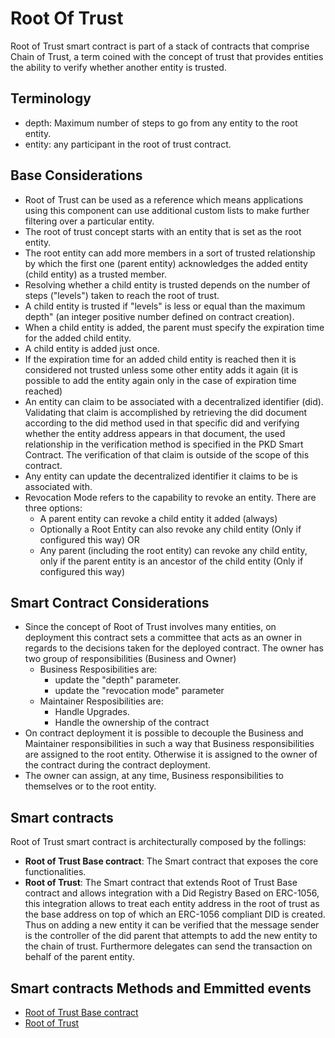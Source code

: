 # Root Of Trust

Root of Trust smart contract is part of a stack of contracts that comprise Chain of Trust, a term coined with the concept of trust that provides entities the ability to verify whether another entity is trusted.

## Terminology

- depth: Maximum number of steps to go from any entity to the root entity.
- entity: any participant in the root of trust contract.

## Base Considerations

- Root of Trust can be used as a reference which means applications using this component can use additional custom lists to make further filtering over a particular entity.
- The root of trust concept starts with an entity that is set as the root entity.
- The root entity can add more members in a sort of trusted relationship by which the first one (parent entity) acknowledges the added entity (child entity) as a trusted member.
- Resolving whether a child entity is trusted depends on the number of steps ("levels") taken to reach the root of trust.
- A child entity is trusted if "levels" is less or equal than the maximum depth" (an integer positive number defined on contract creation).
- When a child entity is added, the parent must specify the expiration time for the added child entity.
- A child entity is added just once.
- If the expiration time for an added child entity is reached then it is considered not trusted unless some other entity adds it again (it is possible to add the entity again only in the case of expiration time reached)
- An entity can claim to be associated with a decentralized identifier (did). Validating that claim is accomplished by retrieving the did document according to the did method used in that specific did and verifying whether the entity address appears in that document, the used relationship in the verification method is specified in the PKD Smart Contract. The verification of that claim is outside of the scope of this contract.
- Any entity can update the decentralized identifier it claims to be is associated with.
- Revocation Mode refers to the capability to revoke an entity. There are three options:
  - A parent entity can revoke a child entity it added (always)
  - Optionally a Root Entity can also revoke any child entity (Only if configured this way) OR
  - Any parent (including the root entity) can revoke any child entity, only if the parent entity is an ancestor of the child entity (Only if configured this way)

## Smart Contract Considerations

- Since the concept of Root of Trust involves many entities, on deployment this contract sets a committee that acts as an owner in regards to the decisions taken for the deployed contract. The owner has two group of responsibilities (Business and Owner)
  - Business Resposibilities are:
    - update the "depth" parameter.
    - update the "revocation mode" parameter
  - Maintainer Resposibilities are:
    - Handle Upgrades.
    - Handle the ownership of the contract
- On contract deployment it is possible to decouple the Business and Maintainer responsibilities in such a way that Business responsibilities are assigned to
  the root entity. Otherwise it is assigned to the owner of the contract during the contract deployment.
- The owner can assign, at any time, Business responsibilities to themselves or to the root entity.

## Smart contracts

Root of Trust smart contract is architecturally composed by the follings:

- **Root of Trust Base contract**: The Smart contract that exposes the core functionalities.
- **Root of Trust**: The Smart contract that extends Root of Trust Base contract and allows integration with a Did Registry Based on ERC-1056, this integration allows to treat each entity address in the root of trust as the base address on top of which an ERC-1056 compliant DID is created. Thus on adding a new entity it can be verified that the message sender is the controller of the did parent that attempts to add the new entity to the chain of trust. Furthermore delegates can send the transaction on behalf of the parent entity.

## Smart contracts Methods and Emmitted events

- [Root of Trust Base contract](../../contracts/RootOfTrust/IRootOfTrustBase.sol)
- [Root of Trust](../../contracts/RootOfTrust/IRootOfTrust.sol)
